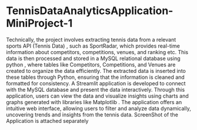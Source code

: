 # TennisDataAnalyticsApplication-MiniProject-1
Technically, the project involves extracting tennis data from a relevant sports API (Tennis Data) , such as SportRadar, which provides real-time information about competitors, competitions, venues, and ranking etc. This data is then processed and stored in a MySQL relational database using python , where tables like Competitors, Competitions, and Venues are created to organize the data efficiently. The extracted data is inserted into these tables through Python, ensuring that the information is cleaned and formatted for consistency. A Streamlit application is developed to connect with the MySQL database and present the data interactively. Through this application, users can view the data and visualize insights using charts and graphs generated with libraries like Matplotlib . The application offers an intuitive web interface, allowing users to filter and analyze data dynamically, uncovering trends and insights from the tennis data. 
ScreenShot of the Application  is attached separately 
